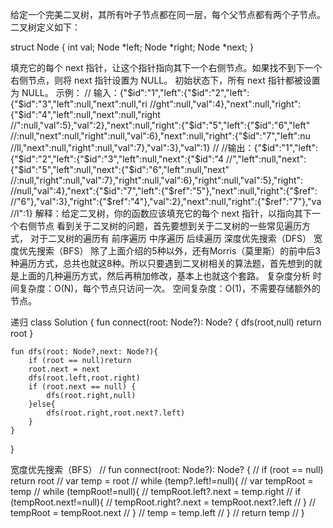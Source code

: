 给定一个完美二叉树，其所有叶子节点都在同一层，每个父节点都有两个子节点。二叉树定义如下：

struct Node {
 int val;
 Node *left;
  Node *right;
 Node *next;
}

填充它的每个 next 指针，让这个指针指向其下一个右侧节点。如果找不到下一个右侧节点，则将 next 指针设置为 NULL。
初始状态下，所有 next 指针都被设置为 NULL。
 示例：
// 输入：{"$id":"1","left":{"$id":"2","left":{"$id":"3","left":null,"next":null,"ri
//ght":null,"val":4},"next":null,"right":{"$id":"4","left":null,"next":null,"right
//":null,"val":5},"val":2},"next":null,"right":{"$id":"5","left":{"$id":"6","left"
//:null,"next":null,"right":null,"val":6},"next":null,"right":{"$id":"7","left":nu
//ll,"next":null,"right":null,"val":7},"val":3},"val":1}
//
//输出：{"$id":"1","left":{"$id":"2","left":{"$id":"3","left":null,"next":{"$id":"4
//","left":null,"next":{"$id":"5","left":null,"next":{"$id":"6","left":null,"next"
//:null,"right":null,"val":7},"right":null,"val":6},"right":null,"val":5},"right":
//null,"val":4},"next":{"$id":"7","left":{"$ref":"5"},"next":null,"right":{"$ref":
//"6"},"val":3},"right":{"$ref":"4"},"val":2},"next":null,"right":{"$ref":"7"},"va
//l":1}
解释：给定二叉树，你的函数应该填充它的每个 next 指针，以指向其下一个右侧节点
看到关于二叉树的问题，首先要想到关于二叉树的一些常见遍历方式，
对于二叉树的遍历有
前序遍历
中序遍历
后续遍历
深度优先搜索（DFS）
宽度优先搜索（BFS）
除了上面介绍的5种以外，还有Morris（莫里斯）的前中后3种遍历方式，总共也就这8种。所以只要遇到二叉树相关的算法题，首先想到的就是上面的几种遍历方式，然后再稍加修改，基本上也就这个套路。
复杂度分析
时间复杂度：O(N)，每个节点只访问一次。
空间复杂度：O(1)，不需要存储额外的节点。

递归
class Solution {
    fun connect(root: Node?): Node? {
        dfs(root,null)
        return root
    }

    fun dfs(root: Node?,next: Node?){
        if (root == null)return
        root.next = next
        dfs(root.left,root.right)
        if (root.next == null) {
            dfs(root.right,null)
        }else{
            dfs(root.right,root.next?.left)
        }
    }
}

宽度优先搜索（BFS）
//    fun connect(root: Node?): Node? {
//        if (root == null) return root
//        var temp = root
//        while (temp?.left!=null){
//            var tempRoot = temp
//            while (tempRoot!=null){
//                tempRoot.left?.next = temp.right
//                if (tempRoot.next!=null){
//                    tempRoot.right?.next = tempRoot.next?.left
//                }
//                tempRoot = tempRoot.next
//            }
//            temp = temp.left
//        }
//        return temp
//    }

